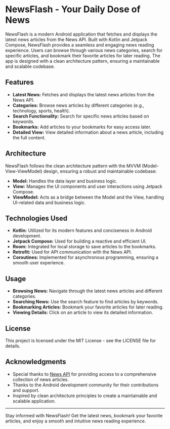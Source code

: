 # NewsFlash - Your Daily Dose of News

NewsFlash is a modern Android application that fetches and displays the latest news articles from the News API. Built with Kotlin and Jetpack Compose, NewsFlash provides a seamless and engaging news reading experience. Users can browse through various news categories, search for specific articles, and bookmark their favorite articles for later reading. The app is designed with a clean architecture pattern, ensuring a maintainable and scalable codebase.

## Features

- **Latest News:** Fetches and displays the latest news articles from the News API.
- **Categories:** Browse news articles by different categories (e.g., technology, sports, health).
- **Search Functionality:** Search for specific news articles based on keywords.
- **Bookmarks:** Add articles to your bookmarks for easy access later.
- **Detailed View:** View detailed information about a news article, including the full content.

## Architecture

NewsFlash follows the clean architecture pattern with the MVVM (Model-View-ViewModel) design, ensuring a robust and maintainable codebase:

- **Model:** Handles the data layer and business logic.
- **View:** Manages the UI components and user interactions using Jetpack Compose.
- **ViewModel:** Acts as a bridge between the Model and the View, handling UI-related data and business logic.

## Technologies Used

- **Kotlin:** Utilized for its modern features and conciseness in Android development.
- **Jetpack Compose:** Used for building a reactive and efficient UI.
- **Room:** Integrated for local storage to save articles to the bookmarks.
- **Retrofit:** Used for API communication with the News API.
- **Coroutines:** Implemented for asynchronous programming, ensuring a smooth user experience.

## Usage

- **Browsing News:** Navigate through the latest news articles and different categories.
- **Searching News:** Use the search feature to find articles by keywords.
- **Bookmarking Articles:** Bookmark your favorite articles for later reading.
- **Viewing Details:** Click on an article to view its detailed information.

## License

This project is licensed under the MIT License - see the LICENSE file for details.

## Acknowledgments

- Special thanks to [News API](https://newsapi.org/) for providing access to a comprehensive collection of news articles.
- Thanks to the Android development community for their contributions and support.
- Inspired by clean architecture principles to create a maintainable and scalable application.

---

Stay informed with NewsFlash! Get the latest news, bookmark your favorite articles, and enjoy a smooth and intuitive news reading experience.

